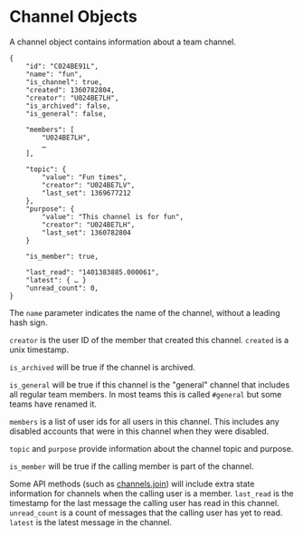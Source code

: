 # Channel Objects

A channel object contains information about a team channel.

	{
		"id": "C024BE91L",
		"name": "fun",
		"is_channel": true,
		"created": 1360782804,
		"creator": "U024BE7LH",
		"is_archived": false,
		"is_general": false,

		"members": [
			"U024BE7LH",
			…
		],

		"topic": {
			"value": "Fun times",
			"creator": "U024BE7LV",
			"last_set": 1369677212
		},
		"purpose": {
			"value": "This channel is for fun",
			"creator": "U024BE7LH",
			"last_set": 1360782804
		}

		"is_member": true,

		"last_read": "1401383885.000061",
		"latest": { … }
		"unread_count": 0,
	}

The `name` parameter indicates the name of the channel, without a leading hash
sign.

`creator` is the user ID of the member that created this channel. `created` is
a unix timestamp.

`is_archived` will be true if the channel is archived.

`is_general` will be true if this channel is the "general" channel that
includes all regular team members. In most teams this is called `#general` but
some teams have renamed it.

`members` is a list of user ids for all users in this channel. This
includes any disabled accounts that were in this channel when they were
disabled.

`topic` and `purpose` provide information about the channel topic and purpose.

`is_member` will be true if the calling member is part of the channel.

Some API methods (such as [channels.join](/methods/channels.join)) will
include extra state information for channels when the calling user is a
member. `last_read` is the timestamp for the last message the calling user has
read in this channel. `unread_count` is a count of messages that the calling
user has yet to read. `latest` is the latest message in the channel.
